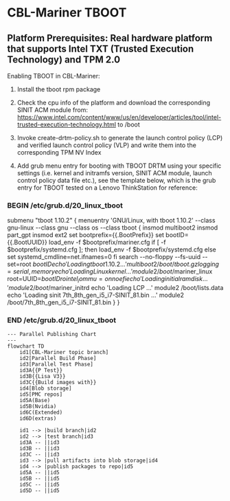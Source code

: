 # CBL-Mariner TBOOT

Platform Prerequisites: Real hardware platform that supports Intel TXT (Trusted Execution Technology) and TPM 2.0
--------------------------

Enabling TBOOT in CBL-Mariner:
1. Install the tboot rpm package

2. Check the cpu info of the platform and download the corresponding SINIT ACM module from: https://www.intel.com/content/www/us/en/developer/articles/tool/intel-trusted-execution-technology.html to /boot

3. Invoke create-drtm-policy.sh to generate the launch control policy (LCP) and verified launch control policy (VLP) and write them into the corresponding TPM NV Index

4. Add grub menu entry for booting with TBOOT DRTM using your specific settings (i.e. kernel and initramfs version, SINIT ACM module, launch control policy data file etc.), see the 
template below, which is the grub entry for TBOOT tested on a Lenovo ThinkStation for reference:

### BEGIN /etc/grub.d/20_linux_tboot ###
submenu "tboot 1.10.2" {
menuentry 'GNU/Linux, with tboot 1.10.2' --class gnu-linux --class gnu --class os --class tboot {
	insmod multiboot2
	insmod part_gpt
	insmod ext2
	set bootprefix={{.BootPrefix}}
	set bootID={{.BootUUID}}
	load_env -f $bootprefix/mariner.cfg
	if [ -f  $bootprefix/systemd.cfg ]; then
		load_env -f $bootprefix/systemd.cfg
	else
		set systemd_cmdline=net.ifnames=0
	fi
	search --no-floppy --fs-uuid --set=root $bootID
	echo	'Loading tboot 1.10.2 ...'
	multiboot2	/boot/tboot.gz logging=serial,memory
	echo	'Loading Linux kernel ...'
	module2 /boot/$mariner_linux root=UUID=$bootID ro intel_iommu=on noefi
	echo	'Loading initial ramdisk ...'
	module2 /boot/$mariner_initrd
	echo	'Loading LCP ...'
	module2 /boot/lists.data
	echo	'Loading sinit 7th_8th_gen_i5_i7-SINIT_81.bin ...'
	module2 /boot/7th_8th_gen_i5_i7-SINIT_81.bin
}
}
### END /etc/grub.d/20_linux_tboot ###

```mermaid
--- Parallel Publishing Chart
---
flowchart TD
	id1[CBL-Mariner topic branch]
	id2[Parallel Build Phase]
	id3[Parallel Test Phase]
	id3A{{P Test}}
	id3B{{Lisa V3}}
	id3C{{Build images with}}
	id4[Blob storage]
	id5[PMC repos]
	id5A(Base)
	id5B(Nvidia)
	id6C(Extended)
	id6D(extras)

	id1 --> |build branch|id2
	id2 --> |test branch|id3
	id3A -- ||id3
	id3B -- ||id3
	id3C -- ||id3
	id3 --> |pull artifacts into blob storage|id4
	id4 --> |publish packages to repo|id5
	id5A -- ||id5
	id5B -- ||id5
	id5C -- ||id5
	id5D -- ||id5

```


